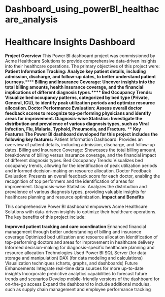 # Dashboard_using_powerBI_healthacare_analysis
# Healthcare Insights Dashboard
**Project Overview**</b>
This Power BI dashboard project was commissioned by Acme Healthcare Solutions to provide comprehensive data-driven insights into their healthcare operations. The primary objectives of this project were:</b>
</b>**</b>
Patient Information Tracking:</b> Analyze key patient details, including admission, discharge, and follow-up dates, to better understand patient journeys.********</b>
Billing and Insurance Coverage: </b>Uncover insights into the total billing amounts, health insurance coverage, and the financial implications of different diagnosis types.****</b></b>
Bed Occupancy Trends: </b>Visualize bed occupancy patterns, categorized by bed type (Private, General, ICU), to identify peak utilization periods and optimize resource allocation.</b>
Doctor Performance Evaluation:</b> Assess overall doctor feedback scores to recognize top-performing physicians and identify areas for improvement.</b>
Diagnosis-wise Statistics: </b>Investigate the distribution and prevalence of various diagnosis types, such as Viral Infection, Flu, Malaria, Typhoid, Pneumonia, and Fracture.**</b>
**
**Key Features**</b></b>
**The Power BI dashboard developed for this project includes the following key features:**
</b>
Patient Information Dashboard: </b>Provides an overview of patient details, including admission, discharge, and follow-up dates.
Billing and Insurance Coverage:</b> Showcases the total billing amount, breakdowns of billing versus insurance coverage, and the financial impact of different diagnosis types.</b>
Bed Occupancy Trends:</b> Visualizes bed occupancy trends, allowing for the identification of peak utilization periods and informed decision-making on resource allocation.</b>
Doctor Feedback Evaluation:</b> Presents an overall feedback score for each doctor, enabling the recognition of top performers and the identification of areas for improvement.</b>
Diagnosis-wise Statistics:</b> Analyzes the distribution and prevalence of various diagnosis types, providing valuable insights for healthcare planning and resource optimization.</b>
**Impact and Benefits**





This comprehensive Power BI dashboard empowers Acme Healthcare Solutions with data-driven insights to optimize their healthcare operations. The key benefits of this project include:

**Improved patient tracking and care coordination</b>**
Enhanced financial management through better understanding of billing and insurance coverage</b>
Optimized bed utilization and resource allocation</b>
Identification of top-performing doctors and areas for improvement in healthcare delivery</b>
Informed decision-making for diagnosis-specific healthcare planning and resource allocation</b>
Technologies Used</b>
Power BI</b>
SQL Server (for data storage and manipulation)</b>
DAX (for data modeling and calculations)</b>
Visualization techniques (charts, graphs, and dashboards)</b>
Future Enhancements</b>
Integrate real-time data sources for more up-to-date insights</b>
Incorporate predictive analytics capabilities to forecast future trends and scenarios</b>
Develop mobile-friendly versions of the dashboard for on-the-go access</b>
Expand the dashboard to include additional modules, such as supply chain management and employee performance tracking</b>
